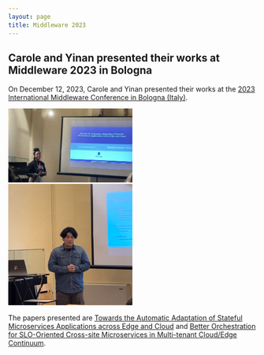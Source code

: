 ```yaml
---
layout: page
title: Middleware 2023
---
```


<h2>Carole and Yinan presented their works at Middleware 2023 in Bologna</h2>

On December 12, 2023, Carole and Yinan presented their works at the <a href="https://middleware-conf.github.io/2023/" target="_blank">2023 International Middleware Conference in Bologna (Italy)</a>.

<img src="/images/Middleware2023-1.png" height="50%" width="50%"/>
<img src="/images/Middleware2023-2.jpg" height="50%" width="50%"/>

The papers presented are <a href="https://dl.acm.org/doi/abs/10.1145/3626564.3629095" target="_blank">Towards the Automatic Adaptation of Stateful Microservices Applications across Edge and Cloud</a> and <a href="https://dl.acm.org/doi/abs/10.1145/3626564.3629091" target="_blank">Better Orchestration for SLO-Oriented Cross-site Microservices in Multi-tenant Cloud/Edge Continuum</a>.